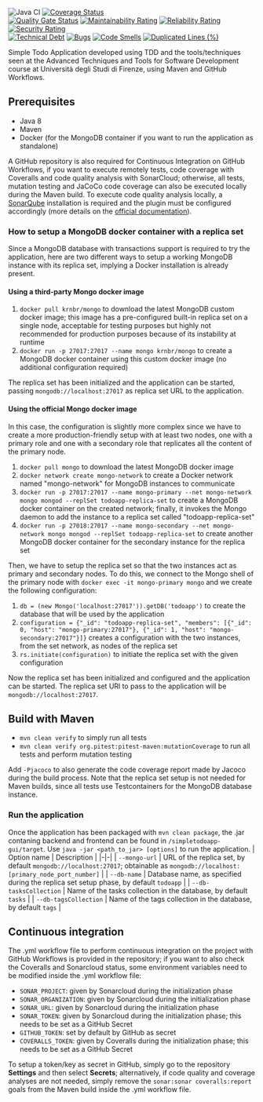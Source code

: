 ![Java CI](https://github.com/Sfullez/SimpleTodoApp/workflows/Java%20CI/badge.svg)
[![Coverage Status](https://coveralls.io/repos/github/Sfullez/SimpleTodoApp/badge.svg?branch=master)](https://coveralls.io/github/Sfullez/SimpleTodoApp?branch=master)\
[![Quality Gate Status](https://sonarcloud.io/api/project_badges/measure?project=Sfullez_SimpleTodoApp&metric=alert_status)](https://sonarcloud.io/dashboard?id=Sfullez_SimpleTodoApp)
[![Maintainability Rating](https://sonarcloud.io/api/project_badges/measure?project=Sfullez_SimpleTodoApp&metric=sqale_rating)](https://sonarcloud.io/dashboard?id=Sfullez_SimpleTodoApp)
[![Reliability Rating](https://sonarcloud.io/api/project_badges/measure?project=Sfullez_SimpleTodoApp&metric=reliability_rating)](https://sonarcloud.io/dashboard?id=Sfullez_SimpleTodoApp)
[![Security Rating](https://sonarcloud.io/api/project_badges/measure?project=Sfullez_SimpleTodoApp&metric=security_rating)](https://sonarcloud.io/dashboard?id=Sfullez_SimpleTodoApp)\
[![Technical Debt](https://sonarcloud.io/api/project_badges/measure?project=Sfullez_SimpleTodoApp&metric=sqale_index)](https://sonarcloud.io/dashboard?id=Sfullez_SimpleTodoApp)
[![Bugs](https://sonarcloud.io/api/project_badges/measure?project=Sfullez_SimpleTodoApp&metric=bugs)](https://sonarcloud.io/dashboard?id=Sfullez_SimpleTodoApp)
[![Code Smells](https://sonarcloud.io/api/project_badges/measure?project=Sfullez_SimpleTodoApp&metric=code_smells)](https://sonarcloud.io/dashboard?id=Sfullez_SimpleTodoApp)
[![Duplicated Lines (%)](https://sonarcloud.io/api/project_badges/measure?project=Sfullez_SimpleTodoApp&metric=duplicated_lines_density)](https://sonarcloud.io/dashboard?id=Sfullez_SimpleTodoApp)

Simple Todo Application developed using TDD and the tools/techniques seen at the Advanced Techniques and Tools for Software Development course at Università degli Studi di Firenze, using Maven and GitHub Workflows.

## Prerequisites
- Java 8
- Maven
- Docker (for the MongoDB container if you want to run the application as standalone)

A GitHub repository is also required for Continuous Integration on GitHub Workflows, if you want to execute remotely tests, code coverage with Coveralls and code quality analysis with SonarCloud; otherwise, all tests, mutation testing and JaCoCo code coverage can also be executed locally during the Maven build. To execute code quality analysis locally, a [SonarQube](https://www.sonarqube.org/downloads/) installation is required and the plugin must be configured accordingly (more details on the [official documentation](https://docs.sonarqube.org/latest/)).

### How to setup a MongoDB docker container with a replica set
Since a MongoDB database with transactions support is required to try the application, here are two different ways to setup a working MongoDB instance with its replica set, implying a Docker installation is already present.

#### Using a third-party Mongo docker image
1. `docker pull krnbr/mongo` to download the latest MongoDB custom docker image; this image has a pre-configured built-in replica set on a single node, acceptable for testing purposes but highly not recommended for production purposes because of its instability at runtime
2. `docker run -p 27017:27017 --name mongo krnbr/mongo` to create a MongoDB docker container using this custom docker image (no additional configuration required)

The replica set has been initialized and the application can be started, passing `mongodb://localhost:27017` as replica set URL to the application.

#### Using the official Mongo docker image
In this case, the configuration is slightly more complex since we have to create a more production-friendly setup with at least two nodes, one with a primary role and one with a secondary role that replicates all the content of the primary node.
 1. `docker pull mongo` to download the latest MongoDB docker image
 2. `docker network create mongo-network` to create a Docker network named "mongo-network" for MongoDB instances to communicate
 3. `docker run -p 27017:27017 --name mongo-primary --net mongo-network mongo mongod --replSet todoapp-replica-set` to create a MongoDB docker container on the created network; finally, it invokes the Mongo daemon to add the instance to a replica set called "todoapp-replica-set"
 4. `docker run -p 27018:27017 --name mongo-secondary --net mongo-network mongo mongod --replSet todoapp-replica-set` to create another MongoDB docker container for the secondary instance for the replica set

Then, we have to setup the replica set so that the two instances act as primary and secondary nodes. To do this, we connect to the Mongo shell of the primary node with `docker exec -it mongo-primary mongo` and we create the following configuration:

 1. `db = (new Mongo('localhost:27017')).getDB('todoapp')` to create the database that will be used by the application
 2. `configuration = {"_id": "todoapp-replica-set", "members": [{"_id": 0, "host": "mongo-primary:27017"}, {"_id": 1, "host": "mongo-secondary:27017"}]}` creates a configuration with the two instances, from the set network, as nodes of the replica set
 3. `rs.initiate(configuration)` to initiate the replica set with the given configuration

Now the replica set has been initialized and configured and the application can be started. The replica set URl to pass to the application will be `mongodb://localhost:27017`.

## Build with Maven
- `mvn clean verify` to simply run all tests
- `mvn clean verify org.pitest:pitest-maven:mutationCoverage` to run all tests and perform mutation testing

Add `-Pjacoco` to also generate the code coverage report made by Jacoco during the build process.
Note that the replica set setup is not needed for Maven builds, since all tests use Testcontainers for the MongoDB database instance.

### Run the application
Once the application has been packaged with `mvn clean package`, the .jar contaning backend and frontend can be found in `/simpletodoapp-gui/target`. Use `java -jar <path_to_jar> [options]` to run the application.
| Option name | Description |
|-|-|
| `--mongo-url` | URL of the replica set, by default `mongodb://localhost:27017`; obtainable as `mongodb://localhost:[primary_node_port_number]` |
| `--db-name` | Database name, as specified during the replica set setup phase, by default `todoapp` |
| `--db-tasksCollection` | Name of the tasks collection in the database, by default `tasks` |
| `--db-tagsCollection` | Name of the tags collection in the database, by default `tags` |

## Continuous integration
The .yml workflow file to perform continuous integration on the project with GitHub Workflows is provided in the repository; if you want to also check the Coveralls and Sonarcloud status, some environment variables need to be modified inside the .yml workflow file:

 - `SONAR_PROJECT`: given by Sonarcloud during the initialization phase
 - `SONAR_ORGANIZATION`: given by Sonarcloud during the initialization phase
 - `SONAR_URL`: given by Sonarcloud during the initialization phase
 - `SONAR_TOKEN`: given by Sonarcloud during the initialization phase; this needs to be set as a GitHub Secret
 - `GITHUB_TOKEN`: set by default by GitHub as secret
 - `COVERALLS_TOKEN`: given by Coveralls during the initialization phase; this needs to be set as a GitHub Secret

To setup a token/key as secret in GitHub, simply go to the repository **Settings** and then select **Secrets**; alternatively, if code quality and coverage analyses are not needed, simply remove the `sonar:sonar coveralls:report` goals from the Maven build inside the .yml workflow file.
